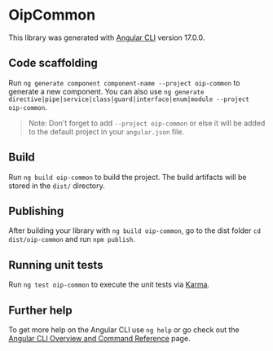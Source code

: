 # OipCommon

This library was generated with [Angular CLI](https://github.com/angular/angular-cli) version 17.0.0.

## Code scaffolding

Run `ng generate component component-name --project oip-common` to generate a new component. You can also use `ng generate directive|pipe|service|class|guard|interface|enum|module --project oip-common`.
> Note: Don't forget to add `--project oip-common` or else it will be added to the default project in your `angular.json` file. 

## Build

Run `ng build oip-common` to build the project. The build artifacts will be stored in the `dist/` directory.

## Publishing

After building your library with `ng build oip-common`, go to the dist folder `cd dist/oip-common` and run `npm publish`.

## Running unit tests

Run `ng test oip-common` to execute the unit tests via [Karma](https://karma-runner.github.io).

## Further help

To get more help on the Angular CLI use `ng help` or go check out the [Angular CLI Overview and Command Reference](https://angular.io/cli) page.
